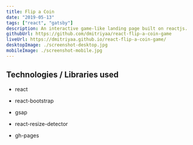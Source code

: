 ```yaml
---
title: Flip a Coin
date: "2019-05-13"
tags: ["react", "gatsby"]
description: An interactive game-like landing page built on reactjs.
githubUrl: https://github.com/dmitriyaa/react-flip-a-coin-game
liveUrl: https://dmitriyaa.github.io/react-flip-a-coin-game/
desktopImage: ./screenshot-desktop.jpg
mobileImage: ./screenshot-mobile.jpg
---
```


## Technologies / Libraries used

- react

- react-bootstrap

- gsap

- react-resize-detector

- gh-pages
